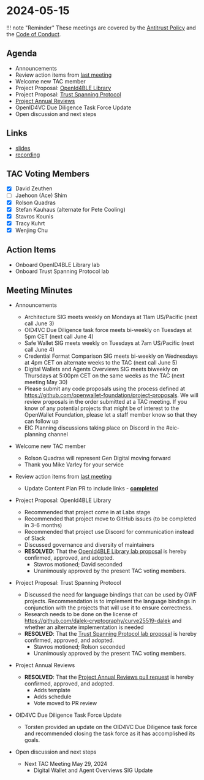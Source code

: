 # 2024-05-15

!!! note "Reminder"
    These meetings are covered by the [Antitrust Policy](../../governance/antitrust.md) and the [Code of Conduct](../../governance/code-of-conduct.md).

## Agenda
- Announcements
- Review action items from [last meeting](./2024-05-01.md#action-items)
- Welcome new TAC member
- Project Proposal: [OpenId4BLE Library](https://github.com/openwallet-foundation/project-proposals/pull/32)
- Project Proposal: [Trust Spanning Protocol](https://github.com/openwallet-foundation/project-proposals/pull/33)
- [Project Annual Reviews](https://github.com/openwallet-foundation/tac/pull/145)
- OpenID4VC Due Diligence Task Force Update
- Open discussion and next steps

## Links
- [slides](https://docs.google.com/presentation/d/1ZGxQ8HlEogVfIH-37Cj3k6LzjGe3pnzu4ODhOhicP5M/edit?usp=sharing)
- [recording](https://zoom.us/rec/share/02oIxCT4V1hfHEV2oEkDtSWIDjcw9sKqDGCjt3f2NY7i84fmQvFRXyyfY0IsSTEi.An5iN4Zg2EhfVSWw)

## TAC Voting Members

- [x] David Zeuthen
- [ ] Jaehoon (Ace) Shim
- [x] Rolson Quadras
- [x] Stefan Kauhaus (alternate for Pete Cooling)
- [x] Stavros Kounis
- [x] Tracy Kuhrt
- [x] Wenjing Chu

## Action Items
- Onboard OpenID4BLE Library lab
- Onboard Trust Spanning Protocol lab

## Meeting Minutes

- Announcements
    - Architecture SIG  meets weekly on Mondays at 11am US/Pacific (next call June 3)
    - OID4VC Due Diligence task force meets bi-weekly on Tuesdays at 5pm CET (next call June 4)
    - Safe Wallet SIG meets weekly on Tuesdays at 7am US/Pacific (next call June 4)
    - Credential Format Comparison SIG meets bi-weekly on Wednesdays at 4pm CET on alternate weeks to the TAC (next call June 5)
    - Digital Wallets and Agents Overviews SIG meets biweekly on Thursdays at 5:00pm CET on the same weeks as the TAC (next meeting May 30)
    - Please submit any code proposals using the process defined at https://github.com/openwallet-foundation/project-proposals. We will review proposals in the order submitted at a TAC meeting. If you know of any potential projects that might be of interest to the OpenWallet Foundation, please let a staff member know so that they can follow up
    - EIC Planning discussions taking place on Discord in the #eic-planning channel

- Welcome new TAC member
    - Rolson Quadras will represent Gen Digital moving forward
    - Thank you Mike Varley for your service

- Review action items from [last meeting](./2024-05-01.md#action-items)
    - Update Content Plan PR to include links - **[completed](https://tac.openwallet.foundation/governance/content-plan/)**

- Project Proposal: OpenId4BLE Library
    - Recommended that project come in at Labs stage
    - Recommended that project move to GitHub issues (to be completed in 3-6 months)
    - Recommended that project use Discord for communication instead of Slack
    - Discussed governance and diversity of maintainers
    - **RESOLVED**: That the [OpenId4BLE Library lab proposal](https://github.com/openwallet-foundation/project-proposals/pull/32) is hereby confirmed, approved, and adopted.
        - Stavros motioned; David seconded 
        - Unanimously approved by the present TAC voting members.
 
- Project Proposal: Trust Spanning Protocol
    - Discussed the need for language bindings that can be used by OWF projects. Recommendation is to implement the language bindings in conjunction with the projects that will use it to ensure correctness.
    - Research needs to be done on the license of https://github.com/dalek-cryptography/curve25519-dalek and whether an alternate implementation is needed
    - **RESOLVED**: That the [Trust Spanning Protocol lab proposal](https://github.com/openwallet-foundation/project-proposals/pull/33) is hereby confirmed, approved, and adopted.
        - Stavros motioned; Rolson seconded 
        - Unanimously approved by the present TAC voting members.

- Project Annual Reviews
    - **RESOLVED**: That the [Project Annual Reviews pull request](https://github.com/openwallet-foundation/tac/pull/145) is hereby confirmed, approved, and adopted.
        - Adds template
        - Adds schedule
        - Vote moved to PR review

- OID4VC Due Diligence Task Force Update
    - Torsten provided an update on the OID4VC Due Diligence task force and recommended closing the task force as it has accomplished its goals.

- Open discussion and next steps
    - Next TAC Meeting May 29, 2024
        - Digital Wallet and Agent Overviews SIG Update
